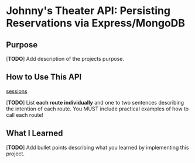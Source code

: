 # Johnny's Theater API: Persisting Reservations via Express/MongoDB

## Purpose

[**TODO**] Add description of the projects purpose.

## How to Use This API

[sessions](API%20Documentation/sessions.md)

[**TODO**] List **each route individually** and one to two sentences describing the intention of each route. You MUST include practical examples of how to call each route!

## What I Learned

[**TODO**] Add bullet points describing what you learned by implementing this project.


